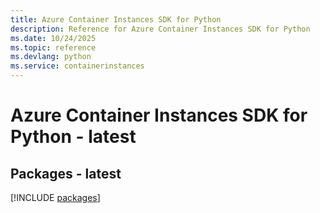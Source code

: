 ```yaml
---
title: Azure Container Instances SDK for Python
description: Reference for Azure Container Instances SDK for Python
ms.date: 10/24/2025
ms.topic: reference
ms.devlang: python
ms.service: containerinstances
---
```

# Azure Container Instances SDK for Python - latest
## Packages - latest
[!INCLUDE [packages](container-instances-index.md)]